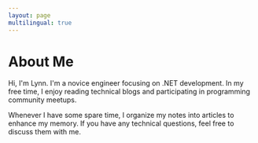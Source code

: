 ```yaml
---
layout: page
multilingual: true
---
```


# About Me
Hi, I'm Lynn. I'm a novice engineer focusing on .NET development. In my free time, I enjoy reading technical blogs and participating in programming community meetups.

Whenever I have some spare time, I organize my notes into articles to enhance my memory. If you have any technical questions, feel free to discuss them with me.
